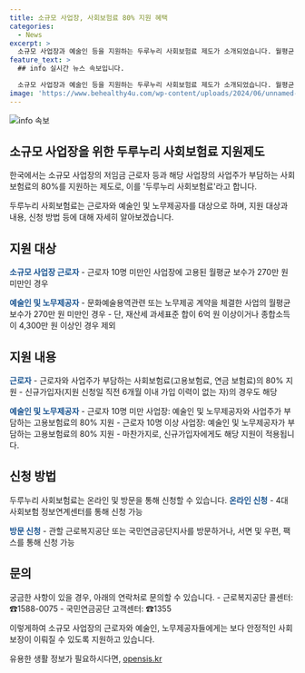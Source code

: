 ```yaml
---
title: 소규모 사업장, 사회보험료 80% 지원 혜택
categories:
  - News
excerpt: >
  소규모 사업장과 예술인 등을 지원하는 두루누리 사회보험료 제도가 소개되었습니다. 월평균 보수 270만 원 미만 근로자 및 예술인·노무제공자를 대상으로 하며, 사회보험료의 80%를 지원합니다. 온라인 및 방문 신청이 가능하며, 자세한 사항은 근로복지공단 및 국민연금공단으로 문의할 수 있습니다.
feature_text: >
  ## info 실시간 뉴스 속보입니다.

  소규모 사업장과 예술인 등을 지원하는 두루누리 사회보험료 제도가 소개되었습니다. 월평균 보수 270만 원 미만 근로자 및 예술인·노무제공자를 대상으로 하며, 사회보험료의 80%를 지원합니다. 온라인 및 방문 신청이 가능하며, 자세한 사항은 근로복지공단 및 국민연금공단으로 문의할 수 있습니다.
image: 'https://www.behealthy4u.com/wp-content/uploads/2024/06/unnamed-file.png'
---
```


<p><img src="https://www.behealthy4u.com/wp-content/uploads/2024/06/unnamed-file.png" alt="info 속보" /></p>

<h2 data-ke-size="size26">소규모 사업장을 위한 두루누리 사회보험료 지원제도</h2>

<p>한국에서는 소규모 사업장의 저임금 근로자 등과 해당 사업장의 사업주가 부담하는 사회보험료의 80%를 지원하는 제도로, 이를 '두루누리 사회보험료'라고 합니다.</p>

<p data-ke-size="size16">두루누리 사회보험료는 근로자와 예술인 및 노무제공자를 대상으로 하며, 지원 대상과 내용, 신청 방법 등에 대해 자세히 알아보겠습니다.</p>

<h2 data-ke-size="size24">지원 대상</h2>

<p><b><span style="color: #1a5490;">소규모 사업장 근로자</span></b>
- 근로자 10명 미만인 사업장에 고용된 월평균 보수가 270만 원 미만인 경우</p>

<p><b><span style="color: #1a5490;">예술인 및 노무제공자</span></b>
- 문화예술용역관련 또는 노무제공 계약을 체결한 사업의 월평균 보수가 270만 원 미만인 경우
- 단, 재산세 과세표준 합이 6억 원 이상이거나 종합소득이 4,300만 원 이상인 경우 제외</p>

<h2 data-ke-size="size24">지원 내용</h2>

<p><b><span style="color: #1a5490;">근로자</span></b>
- 근로자와 사업주가 부담하는 사회보험료(고용보험료, 연금 보험료)의 80% 지원
- 신규가입자(지원 신청일 직전 6개월 이내 가입 이력이 없는 자)의 경우도 해당</p>

<p><b><span style="color: #1a5490;">예술인 및 노무제공자</span></b>
- 근로자 10명 미만 사업장: 예술인 및 노무제공자와 사업주가 부담하는 고용보험료의 80% 지원
- 근로자 10명 이상 사업장: 예술인 및 노무제공자가 부담하는 고용보험료의 80% 지원
- 마찬가지로, 신규가입자에게도 해당 지원이 적용됩니다.</p>

<h2 data-ke-size="size24">신청 방법</h2>

<p>두루누리 사회보험료는 온라인 및 방문을 통해 신청할 수 있습니다.
<b><span style="color: #1a5490;">온라인 신청</span></b>
- 4대 사회보험 정보연계센터를 통해 신청 가능</p>

<p><b><span style="color: #1a5490;">방문 신청</span></b>
- 관할 근로복지공단 또는 국민연금공단지사를 방문하거나, 서면 및 우편, 팩스를 통해 신청 가능</p>

<h2 data-ke-size="size24">문의</h2>

<p>궁금한 사항이 있을 경우, 아래의 연락처로 문의할 수 있습니다.
- 근로복지공단 콜센터: ☎1588-0075
- 국민연금공단 고객센터: ☎1355</p>

<p>이렇게하여 소규모 사업장의 근로자와 예술인, 노무제공자들에게는 보다 안정적인 사회보장이 이뤄질 수 있도록 지원하고 있습니다.</p>
유용한 생활 정보가 필요하시다면, <a href="https://opensis.kr" rel="dofollow">opensis.kr</a>


